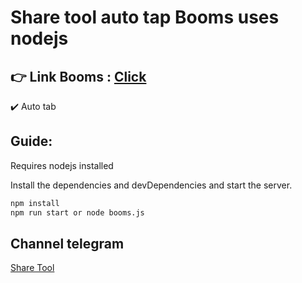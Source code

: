 # Share tool auto tap Booms uses nodejs

## 👉 Link Booms : [Click](https://t.me/booms_io_bot/start?startapp=bro673750261)

✔️ Auto tab

## Guide:

Requires nodejs installed

Install the dependencies and devDependencies and start the server.

```sh
npm install
npm run start or node booms.js
```

## Channel telegram
[Share Tool](https://t.me/cayardrop)
